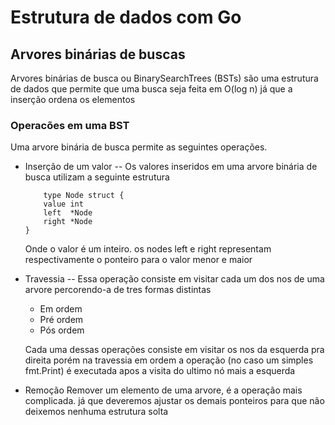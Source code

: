 # Estrutura de dados com Go

## Arvores binárias de buscas
Arvores binárias de busca ou BinarySearchTrees (BSTs) são uma estrutura de dados
que permite que uma busca seja feita em O(log n) já que a inserção ordena os elementos

### Operacões em uma BST
Uma arvore binária de busca permite as seguintes operações.
 * Inserção de um valor
    -- Os valores inseridos em uma arvore binária de busca utilizam a seguinte estrutura
    ```
        type Node struct {
        value int
        left  *Node
        right *Node
    }
    ```
    Onde o valor é um inteiro. os nodes left e right representam respectivamente o ponteiro para o valor menor e maior

* Travessia
    -- Essa operação consiste em visitar cada um dos nos de uma arvore percorendo-a de tres formas distintas
    * Em ordem
    * Pré ordem 
    * Pós ordem  

    Cada uma dessas operações consiste em visitar os nos da esquerda pra direita porém na travessia em ordem a operação (no caso um simples fmt.Print) é executada apos a visita do ultimo nó mais a esquerda

* Remoção
    Remover um elemento de uma arvore, é a operação mais complicada. já que deveremos ajustar os demais ponteiros para que não deixemos nenhuma estrutura solta